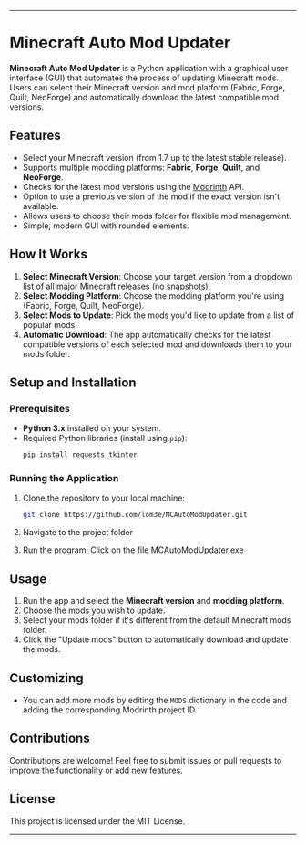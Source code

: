 
---

# Minecraft Auto Mod Updater

**Minecraft Auto Mod Updater** is a Python application with a graphical user interface (GUI) that automates the process of updating Minecraft mods. Users can select their Minecraft version and mod platform (Fabric, Forge, Quilt, NeoForge) and automatically download the latest compatible mod versions.

## Features

- Select your Minecraft version (from 1.7 up to the latest stable release).
- Supports multiple modding platforms: **Fabric**, **Forge**, **Quilt**, and **NeoForge**.
- Checks for the latest mod versions using the [Modrinth](https://modrinth.com/) API.
- Option to use a previous version of the mod if the exact version isn't available.
- Allows users to choose their mods folder for flexible mod management.
- Simple, modern GUI with rounded elements.

## How It Works

1. **Select Minecraft Version**: Choose your target version from a dropdown list of all major Minecraft releases (no snapshots).
2. **Select Modding Platform**: Choose the modding platform you're using (Fabric, Forge, Quilt, NeoForge).
3. **Select Mods to Update**: Pick the mods you'd like to update from a list of popular mods.
4. **Automatic Download**: The app automatically checks for the latest compatible versions of each selected mod and downloads them to your mods folder.

## Setup and Installation

### Prerequisites

- **Python 3.x** installed on your system.
- Required Python libraries (install using `pip`):
  ```bash
  pip install requests tkinter
  ```

### Running the Application

1. Clone the repository to your local machine:
   ```bash
   git clone https://github.com/lom3e/MCAutoModUpdater.git
   ```

2. Navigate to the project folder

3. Run the program: Click on the file MCAutoModUpdater.exe

## Usage

1. Run the app and select the **Minecraft version** and **modding platform**.
2. Choose the mods you wish to update.
3. Select your mods folder if it's different from the default Minecraft mods folder.
4. Click the "Update mods" button to automatically download and update the mods.

## Customizing

- You can add more mods by editing the `MODS` dictionary in the code and adding the corresponding Modrinth project ID.

## Contributions

Contributions are welcome! Feel free to submit issues or pull requests to improve the functionality or add new features.

## License

This project is licensed under the MIT License.

---
